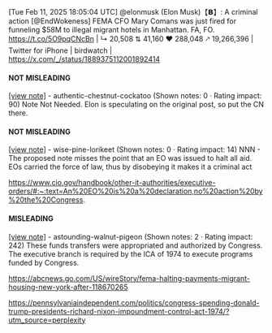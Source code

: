 [Tue Feb 11, 2025 18:05:04 UTC] @elonmusk (Elon Musk)【𝗕】: A criminal action [@EndWokeness] FEMA CFO Mary Comans was just fired for funneling $58M to illegal migrant hotels in Manhattan. FA, FO. https://t.co/5O9pqCNcBn | ↳ 20,508 ⇅ 41,160 ♥ 288,048 🡕 19,266,396 | Twitter for iPhone | birdwatch | https://x.com/_/status/1889375112001892414

#### NOT MISLEADING

[[view note]](https://x.com/i/birdwatch/n/1889406288058327453) - authentic-chestnut-cockatoo (Shown notes: 0 · Rating impact: 90)
Note Not Needed. Elon is speculating on the original post, so put the CN there. 

#### NOT MISLEADING

[[view note]](https://x.com/i/birdwatch/n/1889394308475756602) - wise-pine-lorikeet (Shown notes: 0 · Rating impact: 14)
NNN - The proposed note misses the point that an EO was issued to halt all aid. EOs carried the force of law, thus by disobeying it makes it a criminal act 

https://www.cio.gov/handbook/other-it-authorities/executive-orders/#:~:text=An%20EO%20is%20a%20declaration,no%20action%20by%20the%20Congress.

#### MISLEADING

[[view note]](https://x.com/i/birdwatch/n/1889388583603364316) - astounding-walnut-pigeon (Shown notes: 2 · Rating impact: 242)
These funds transfers were appropriated and authorized by Congress. The executive branch is required by the ICA of 1974 to execute programs funded by Congress.

https://abcnews.go.com/US/wireStory/fema-halting-payments-migrant-housing-new-york-after-118670265

https://pennsylvaniaindependent.com/politics/congress-spending-donald-trump-presidents-richard-nixon-impoundment-control-act-1974/?utm_source=perplexity
